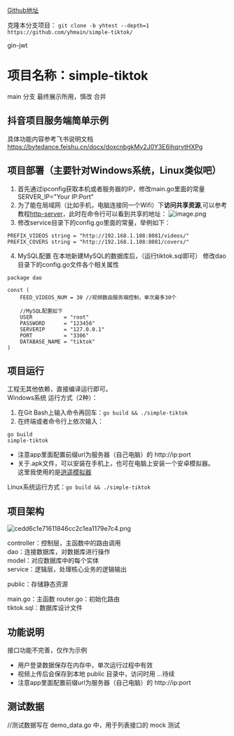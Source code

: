  
[Github地址](https://github.com/yhmain/simple-tiktok)     

克隆本分支项目：
`git clone -b yhtest --depth=1 https://github.com/yhmain/simple-tiktok/`

gin-jwt

# 项目名称：simple-tiktok
main 分支
最终展示所用，慎改 合并

## 抖音项目服务端简单示例

具体功能内容参考飞书说明文档
https://bytedance.feishu.cn/docx/doxcnbgkMy2J0Y3E6ihqrvtHXPg

## 项目部署（主要针对Windows系统，Linux类似吧）
1. 首先通过ipconfig获取本机或者服务器的IP，修改main.go里面的常量SERVER_IP="Your IP:Port"
2. 为了能在局域网（比如手机，电脑连接同一个Wifi）下**访问共享资源**,可以参考教程[http-server](https://www.cnblogs.com/2944014083-zhiyu/p/14873935.html)，此时在命令行可以看到共享的地址：
![image.png](https://p6-juejin.byteimg.com/tos-cn-i-k3u1fbpfcp/91ff8c1e947142b597447122b6d4e20a~tplv-k3u1fbpfcp-watermark.image?)  
3. 修改service目录下的config.go里面的常量，举例如下：

```
PREFIX_VIDEOS string = "http://192.168.1.108:8081/videos/"
PREFIX_COVERS string = "http://192.168.1.108:8081/covers/"
```
4. MySQL配置
在本地新建MySQL的数据库后，（运行tiktok.sql即可）
修改dao目录下的config.go文件各个相关属性

```
package dao

const (
	FEED_VIDEOS_NUM = 30 //视频数由服务端控制，单次最多30个

	//MySQL配置如下
	USER          = "root"
	PASSWORD      = "123456"
	SERVERIP      = "127.0.0.1"
	PORT          = "3306"
	DATABASE_NAME = "tiktok"
)
```

## 项目运行
工程无其他依赖，直接编译运行即可。  
Windows系统 运行方式（2种）：
1. 在Git Bash上输入命令再回车：`go build && ./simple-tiktok`
2. 在终端或者命令行上依次输入：
```
go build
simple-tiktok
```
- 注意app里面配置前缀url为服务器（自己电脑）的 http://ip:port  
- 关于.apk文件，可以安装在手机上，也可在电脑上安装一个安卓模拟器。  
这里我使用的是[逍遥模拟器](https://www.xyaz.cn/)

Linux系统运行方式：`go build && ./simple-tiktok`  

## 项目架构
![cedd6c1e71611846cc2c1ea1179e7c4.png](https://p6-juejin.byteimg.com/tos-cn-i-k3u1fbpfcp/394373ff35f94df1a97343901f4d554d~tplv-k3u1fbpfcp-watermark.image?)

controller：控制层，主函数中的路由调用  
dao：连接数据库，对数据库进行操作  
model：对应数据库中的每个实体  
service：逻辑层，处理核心业务的逻辑输出  

public：存储静态资源  

main.go：主函数
router.go：初始化路由  
tiktok.sql：数据库设计文件  


## 功能说明

接口功能不完善，仅作为示例

* 用户登录数据保存在内存中，单次运行过程中有效
* 视频上传后会保存到本地 public 目录中，访问时用 ...待续
* 注意app里面配置前缀url为服务器（自己电脑）的 http://ip:port

## 测试数据

//测试数据写在 demo_data.go 中，用于列表接口的 mock 测试
